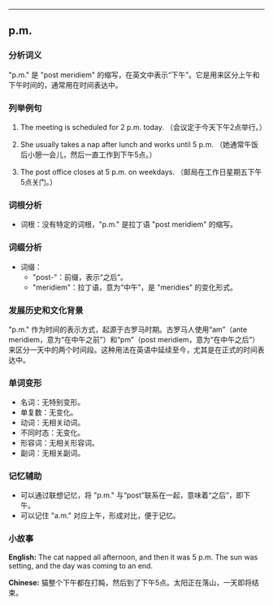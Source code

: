 
---------------
## p.m.
### 分析词义
"p.m." 是 "post meridiem" 的缩写，在英文中表示“下午”。它是用来区分上午和下午时间的，通常用在时间表达中。

### 列举例句
1. The meeting is scheduled for 2 p.m. today.
   （会议定于今天下午2点举行。）

2. She usually takes a nap after lunch and works until 5 p.m.
   （她通常午饭后小憩一会儿，然后一直工作到下午5点。）

3. The post office closes at 5 p.m. on weekdays.
   （邮局在工作日星期五下午5点关门。）

### 词根分析
- 词根：没有特定的词根，"p.m." 是拉丁语 "post meridiem" 的缩写。

### 词缀分析
- 词缀：
  - "post-"：前缀，表示“之后”。
  - "meridiem"：拉丁语，意为“中午”，是 "meridies" 的变化形式。

### 发展历史和文化背景
"p.m." 作为时间的表示方式，起源于古罗马时期。古罗马人使用“am”（ante meridiem，意为“在中午之前”）和“pm”（post meridiem，意为“在中午之后”）来区分一天中的两个时间段。这种用法在英语中延续至今，尤其是在正式的时间表达中。

### 单词变形
- 名词：无特别变形。
- 单复数：无变化。
- 动词：无相关动词。
- 不同时态：无变化。
- 形容词：无相关形容词。
- 副词：无相关副词。

### 记忆辅助
- 可以通过联想记忆，将 "p.m." 与“post”联系在一起，意味着“之后”，即下午。
- 可以记住 "a.m." 对应上午，形成对比，便于记忆。

### 小故事
**English:**
The cat napped all afternoon, and then it was 5 p.m. The sun was setting, and the day was coming to an end.

**Chinese:**
猫整个下午都在打盹，然后到了下午5点。太阳正在落山，一天即将结束。

